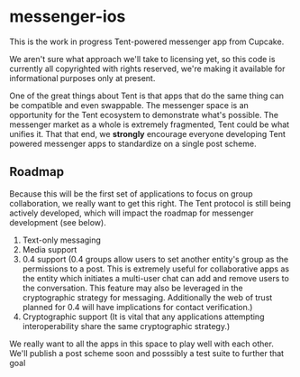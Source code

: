 messenger-ios
=============

This is the work in progress Tent-powered messenger app from Cupcake.

We aren't sure what approach we'll take to licensing yet, so this code is currently all copyrighted with rights reserved, we're making it available for informational purposes only at present.

One of the great things about Tent is that apps that do the same thing can be compatible and even swappable. The messenger space is an opportunity for the Tent ecosystem to demonstrate what's possible. The messenger market as a whole is extremely fragmented, Tent could be what unifies it. That that end, we **strongly** encourage everyone developing Tent powered messenger apps to standardize on a single post scheme.

## Roadmap

Because this will be the first set of applications to focus on group collaboration, we really want to get this right. The Tent protocol is still being actively developed, which will impact the roadmap for messenger development (see below).

1. Text-only messaging
2. Media support 
3. 0.4 support (0.4 groups allow users to set another entity's group as the permissions to a post. This is extremely useful for collaborative apps as the entity which initiates a multi-user chat can add and remove users to the conversation. This feature may also be leveraged in the cryptographic strategy for messaging. Additionally the web of trust planned for 0.4 will have implications for contact verification.)
4. Cryptographic support (It is vital that any applications attempting interoperability share the same cryptographic strategy.) 


We really want to all the apps in this space to play well with each other. We'll publish a post scheme soon and posssibly a test suite to further that goal
